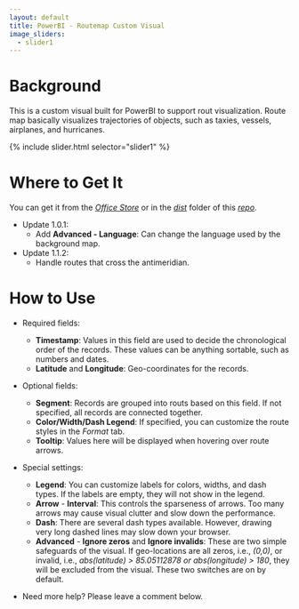 ```yaml
---
layout: default
title: PowerBI - Routemap Custom Visual
image_sliders:
  - slider1
---
```


[comment]: # (checklist: )
[comment]: # (a. _data/sliders.yml: change the images)
[comment]: # (b. _incudes/disqus_comments.html: change the forum id)
[comment]: # (c. index.md: title and content)

# Background
This is a custom visual built for PowerBI to support rout visualization. Route map basically visualizes trajectories of objects, such as taxies, vessels, airplanes, and hurricanes.

{% include slider.html selector="slider1" %}

# Where to Get It

You can get it from the [_Office Store_](https://store.office.com/en-us/app.aspx?assetid=WA104380985&sourcecorrid=95716b6f-f393-4115-9447-5bbfa5b95537&searchapppos=0&ui=en-US&rs=en-US&ad=US&appredirect=false) or in the [_dist_](https://github.com/weiweicui/PowerBI-Routemap/tree/master/dist) folder of this [_repo_](https://github.com/weiweicui/PowerBI-Routemap).

* Update 1.0.1:
    * Add **Advanced - Language**: Can change the language used by the background map.
* Update 1.1.2:
    * Handle routes that cross the antimeridian.

# How to Use
* Required fields: 
    * **Timestamp**: Values in this field are used to decide the chronological order of the records. These values can be anything sortable, such as numbers and dates.
    * **Latitude** and **Longitude**: Geo-coordinates for the records. 
* Optional fields:
    * **Segment**: Records are grouped into routs based on this field. If not specified, all records are connected together.
    * **Color/Width/Dash Legend**: If specified, you can customize the route styles in the _Format_ tab.
    * **Tooltip**: Values here will be displayed when hovering over route arrows.

* Special settings:
    * **Legend**: You can customize labels for colors, widths, and dash types. If the labels are empty, they will not show in the legend.
    * **Arrow** - **Interval**: This controls the sparseness of arrows. Too many arrows may cause visual clutter and slow down the performance.
    * **Dash**: There are several dash types available. However, drawing very long dashed lines may slow down your browser.
    * **Advanced** - **Ignore zeros** and **Ignore invalids**: These are two simple safeguards of the visual. If geo-locations are all zeros, i.e., _(0,0)_, or invalid, i.e., _abs(latitude) > 85.05112878 or abs(longitude) > 180_, they will be excluded from the visual. These two switches are on by default.
    
* Need more help? Please leave a comment below.
